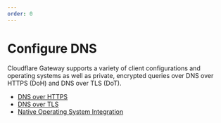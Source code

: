 ```yaml
---
order: 0
---
```


# Configure DNS

Cloudflare Gateway supports a variety of client configurations and operating systems as well as private, encrypted queries over DNS over HTTPS (DoH) and DNS over TLS (DoT).

- [DNS over HTTPS](/connecting-to-gateway/without-client/DNS/dns-over-https)
- [DNS over TLS](/connecting-to-gateway/without-client/DNS/dns-over-tls)
- [Native Operating System Integration](/connecting-to-gateway/without-client/DNS/native-os)
